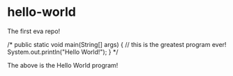 # hello-world
The first eva repo!

/* public static void main(String[] args) {
  // this is the greatest program ever!
  System.out.println("Hello World!");
} */

The above is the Hello World program!
